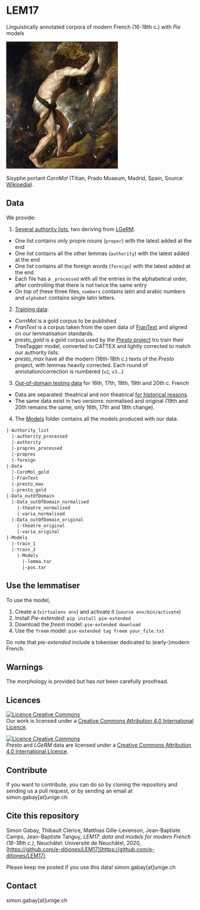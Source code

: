# LEM17

Linguistically annotated corpora of modern French (16-18th c.) with _Pie_ models

![100% center](images/Punishment_sisyph.jpg)

Sisyphe portant _CornMol_ (Titian, Prado Museum, Madrid, Spain, Source: [Wikipedia](https://commons.wikimedia.org/wiki/File:Punishment_sisyph.jpg)).

## Data

We provide:
1. [Several authority lists](https://github.com/e-ditiones/LEM17/tree/master/Authority_list), two deriving from [LGeRM](https://www.ortolang.fr/market/lexicons/lgerm).
  * One list contains only propre nouns (`proper`) with the latest added at the end
  * One list contains all the other lemmas (`authority`) with the latest added at the end
  * One list contains all the foreign words (`foreign`) with the latest added at the end
  * Each file has a `_processed` with all the entries in the alphabetical order, after controlling that there is not twice the same entry
  * On top of these three files, `numbers` contains latin and arabic numbers and `alphabet` contains single latin letters.
2. [Training data](https://github.com/e-ditiones/LEM17/tree/master/Data):
  * _CornMol_ is a gold corpus to be published
  * _FranText_ is a corpus taken from the open data of [FranText](https://www.frantext.fr) and aligned on our lemmatisation standards.
  * _presto_gold_ is a gold corpus used by the [_Presto_ project](http://presto.ens-lyon.fr) tro train their TreeTagger model, converted to CATTEX and lightly corrected to match our authority lists.
  * _presto_max_ have all the modern (16th-18th c.) texts of the _Presto_ project, with lemmas heavily corrected. Each round of annotation/correction is numbered (`v2`, `v3`…)
3. [Out-of-domain testing data](https://github.com/e-ditiones/LEM17/tree/master/Data_outOfDomain) for 16th, 17th, 18th, 19th and 20th c. French
  * Data are separated: theatrical and non theatrical [for historical reasons](https://hal.archives-ouvertes.fr/halshs-02591388).
  * The same data exist in two versions: normalised and original (19th and 20th remains the same, only 16th, 17th and 18th change).
4. The [Models](https://github.com/e-ditiones/LEM17/tree/master/Models) folder contains all the models produced with our data.

```
|-Authority_list
  |-authority_processed
  |-authority
  |-propres_processed
  |-propres
  |-foreign
|-Data
  |-CornMol_gold
  |-FranText
  |-presto_max
  |-presto_gold
|-Data_outOfDomain
  |-Data_outOfDomain_normalised
    |-theatre_normalised
    |-varia_normalised
  |-Data_outOfDomain_original
    |-theatre_original
    |-varia_original
|-Models
  |-train_1
  |-train_2
    |-Models
      |-lemma.tar
      |-pos.tar
```

## Use the lemmatiser
To use the model,
1. Create a (`virtualenv env`) and activate it (`source env/bin/activate`)
2. Install _Pie-extended_: `pip install pie-extended`
3. Download the _freem_ model: `pie-extended download `
4. Use the `freem` model: `pie-extended tag freem your_file.txt`

Do note that _pie-extended_ include a tokeniser dedicated to (early-)modern French.

## Warnings

The morphology is provided but has _not_ been carefully proofread.

## Licences
<a rel="license" href="http://creativecommons.org/licenses/by-sa/4.0/"><img alt="Licence Creative Commons" style="border-width:0" src="https://i.creativecommons.org/l/by/4.0/88x31.png" /></a><br />Our work is licensed under a <a rel="license" href="http://creativecommons.org/licenses/by-sa/4.0/">Creative Commons Attribution 4.0 International Licence</a>.

<a rel="license" href="http://creativecommons.org/licenses/by-nc-sa/4.0/"><img alt="Licence Creative Commons" style="border-width:0" src="https://i.creativecommons.org/l/by-nc-sa/4.0/88x31.png" /></a><br />_Presto_ and _LGeRM_ data are licensed under a <a rel="license" href="http://creativecommons.org/licenses/by-nc-sa/4.0/">Creative Commons Attribution 4.0 International Licence</a>.

## Contribute
If you want to contribute, you can do so by cloning the repository and sending us a pull request, or by sending an email at simon.gabay[at]unige.ch.

## Cite this repository
Simon Gabay, Thibault Clérice, Matthias Gille-Levenson, Jean-Baptiste Camps, Jean-Baptiste Tanguy, _LEM17: data and models for modern French (16-18th c.)_, Neuchâtel: Université de Neuchâtel, 2020, [https://github.com/e-ditiones/LEM17](https://github.com/e-ditiones/LEM17).

Please keep me posted if you use this data! simon.gabay[at]unige.ch

## Contact
simon.gabay[at]unige.ch
